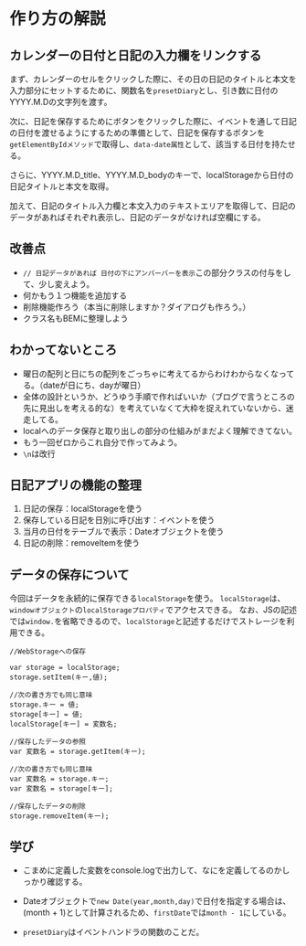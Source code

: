 # 作り方の解説

## カレンダーの日付と日記の入力欄をリンクする
まず、カレンダーのセルをクリックした際に、その日の日記のタイトルと本文を入力部分にセットするために、関数名を`presetDiary`とし、引き数に日付のYYYY.M.Dの文字列を渡す。

次に、日記を保存するためにボタンをクリックした際に、イベントを通して日記の日付を渡せるようにするための準備として、日記を保存するボタンを`getElementByIdメソッド`で取得し、`data-date属性`として、該当する日付を持たせる。

さらに、YYYY.M.D_title、YYYY.M.D_bodyのキーで、localStorageから日付の日記タイトルと本文を取得。

加えて、日記のタイトル入力欄と本文入力のテキストエリアを取得して、日記のデータがあればそれぞれ表示し、日記のデータがなければ空欄にする。

## 改善点
* `// 日記データがあれば 日付の下にアンバーバーを表示`この部分クラスの付与をして、少し変えよう。
* 何かもう１つ機能を追加する
* 削除機能作ろう（本当に削除しますか？ダイアログも作ろう。）
* クラス名もBEMに整理しよう

## わかってないところ
* 曜日の配列と日にちの配列をごっちゃに考えてるからわけわからなくなってる。（dateが日にち、dayが曜日）
* 全体の設計というか、どうゆう手順で作ればいいか（ブログで言うところの先に見出しを考える的な）を考えていなくて大枠を捉えれていないから、迷走してる。
* localへのデータ保存と取り出しの部分の仕組みがまだよく理解できてない。
* もう一回ゼロからこれ自分で作ってみよう。
* `\n`は改行


## 日記アプリの機能の整理
1. 日記の保存：localStorageを使う
2. 保存している日記を日別に呼び出す：イベントを使う
3. 当月の日付をテーブルで表示：Dateオブジェクトを使う
4. 日記の削除：removeItemを使う


## データの保存について
今回はデータを永続的に保存できる`localStorage`を使う。
`localStorage`は、`windowオブジェクト`の`localStorageプロパティ`でアクセスできる。
なお、JSの記述では`window.`を省略できるので、`localStorage`と記述するだけでストレージを利用できる。

```
//WebStorageへの保存

var storage = localStorage;
storage.setItem(キー,値);

//次の書き方でも同じ意味
storage.キー = 値;
storage[キー] = 値;
localStorage[キー] = 変数名;

//保存したデータの参照
var 変数名 = storage.getItem(キー);

//次の書き方でも同じ意味
var 変数名 = storage.キー;
var 変数名 = storage[キー];

//保存したデータの削除
storage.removeItem(キー);
```
## 学び
* こまめに定義した変数をconsole.logで出力して、なにを定義してるのかしっかり確認する。

* Dateオブジェクトで`new Date(year,month,day)`で日付を指定する場合は、(month + 1)として計算されるため、`firstDate`では`month - 1`にしている。

* `presetDiary`はイベントハンドラの関数のことだ。
